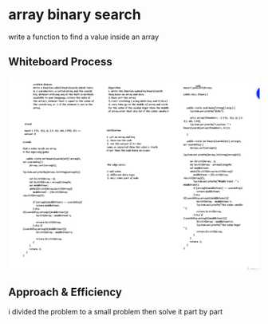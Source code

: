 # array binary search

write a function to find a value inside an array

## Whiteboard Process

![array-binary-search](cc3.PNG)

## Approach & Efficiency

 i divided the problem to a small problem then solve it part by part